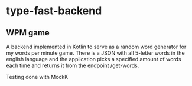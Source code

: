 # type-fast-backend

## WPM game

A backend implemented in Kotlin to serve as a random word generator for my words per minute game. There is a JSON with
all 5-letter words in the english language and the application picks a specified amount of words each time and returns
it from the endpoint /get-words.

Testing done with MockK